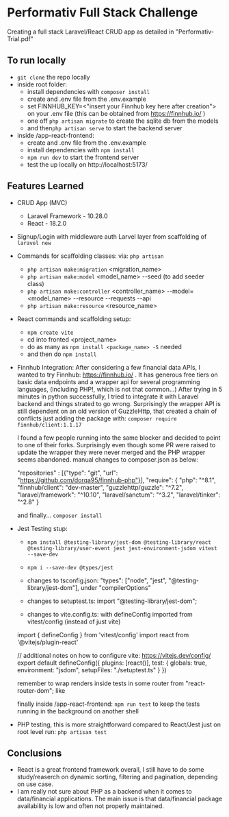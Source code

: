 # Performativ Full Stack Challenge

Creating a full stack Laravel/React CRUD app as detailed in "Performativ-Trial.pdf"

## To run locally

-   `git clone` the repo locally
-   inside root folder:
    -   install dependencies with `composer install`
    -   create and .env file from the .env.example
    -   set FINNHUB_KEY=<"insert your Finnhub key here after creation"> on your .env file (this can be obtained from https://finnhub.io/ )
    -   one off `php artisan migrate` to create the sqlite db from the models
    -   and then`php artisan serve` to start the backend server
-   inside /app-react-frontend:
    -   create and .env file from the .env.example
    -   install dependencies with `npm install`
    -   `npm run dev` to start the frontend server
    -   test the up locally on http://localhost:5173/

## Features Learned

-   CRUD App (MVC)
    -   Laravel Framework - 10.28.0
    -   React - 18.2.0
-   Signup/Login with middleware auth Larvel layer from scaffolding of `laravel new`
-   Commands for scaffolding classes: via: `php artisan`
    -   `php artisan make:migration` <migration_name>
    -   `php artisan make:model` <model_name> --seed (to add seeder class)
    -   `php artisan make:controller` <controller_name> --model=<model_name> --resource --requests --api
    -   `php artisan make:resource` <resource_name>
-   React commands and scaffolding setup:
    -   `npm create vite`
    -   cd into fronted <project_name>
    -   do as many as `npm install <package_name> -S` needed
    -   and then do `npm install`
-   Finnhub Integration:
    After considering a few financial data APIs, I wanted to try Finnhub: https://finnhub.io/ .
    It has generous free tiers on basic data endpoints and a wrapper api for several programming languages, (including PHP!, which is not that common...)
    After trying in 5 minutes in python successfully, I tried to integrate it with Laravel backend and things strated to go wrong. Surprisingly the wrapper API is still dependent on an old version of GuzzleHttp, that created a chain of conflicts just adding the package with: `composer require finnhub/client:1.1.17`

    I found a few people running into the same blocker and decided to point to one of their forks. Surprisingly even though some PR were raised to update the wrapper they were never merged and the PHP wrapper seems abandoned.
    manual changes to composer.json as below:

    "repositories" : [{"type": "git", "url": "https://github.com/dorqa95/finnhub-php"}],
    "require": {
    "php": "^8.1",
    "finnhub/client": "dev-master",
    "guzzlehttp/guzzle": "^7.2",
    "laravel/framework": "^10.10",
    "laravel/sanctum": "^3.2",
    "laravel/tinker": "^2.8"
    }

    and finally... `composer install`

-   Jest Testing stup:

    -   `npm install @testing-library/jest-dom @testing-library/react @testing-library/user-event jest jest-environment-jsdom vitest --save-dev`

    -   `npm i --save-dev @types/jest`

    -   changes to tsconfig.json:
        "types": ["node", "jest", "@testing-library/jest-dom"], under "compilerOptions"

    -   changes to setuptest.ts:
        import "@testing-library/jest-dom";

    *   changes to vite.config.ts:
        with defineConfig imported from vitest/config (instead of just vite)

    import { defineConfig } from 'vitest/config'
    import react from '@vitejs/plugin-react'

    // additional notes on how to configure vite: https://vitejs.dev/config/
    export default defineConfig({
    plugins: [react()],
    test: {
    globals: true,
    environment: "jsdom",
    setupFiles: "./setuptest.ts"
    }
    })

    remember to wrap renders inside tests in some router from "react-router-dom"; like </MemoryRouter>

    finally inside /app-react-frontend: `npm run test` to keep the tests running in the background on another shell

-   PHP testing, this is more straightforward compared to React/Jest
    just on root level run: `php artisan test`

## Conclusions

-   React is a great frontend framework overall, I still have to do some study/reaserch on dynamic sorting, filtering and pagination, depending on use case.
-   I am really not sure about PHP as a backend when it comes to data/financial applications.
    The main issue is that data/financial package availability is low and often not properly maintained.
